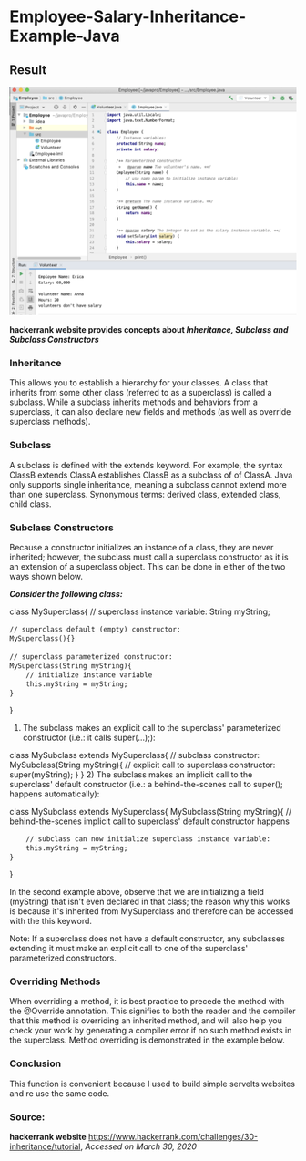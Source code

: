 # Employee-Salary-Inheritance-Example-Java


## Result

<img width="964" alt="employee salary Inheritance example" src="https://github.com/jaimehernan95/Employee-Salary-Inheritance-Example-Java/blob/master/images/employee.png">


 **hackerrank website provides concepts about _Inheritance,  Subclass and Subclass Constructors_**

###  Inheritance

This allows you to establish a hierarchy for your classes. A class that inherits from some other class (referred to as a superclass) is called a subclass. While a subclass inherits methods and behaviors from a superclass, it can also declare new fields and methods (as well as override superclass methods).


###  Subclass
A subclass is defined with the extends keyword. For example, the syntax ClassB extends ClassA establishes ClassB as a subclass of of ClassA. Java only supports single inheritance, meaning a subclass cannot extend more than one superclass.
Synonymous terms: derived class, extended class, child class.


### Subclass Constructors
Because a constructor initializes an instance of a class, they are never inherited; however, the subclass must call a superclass constructor as it is an extension of a superclass object. This can be done in either of the two ways shown below.


***Consider the following class:***

class MySuperclass{
    // superclass instance variable:
    String myString;
    
    // superclass default (empty) constructor:
    MySuperclass(){} 
    
    // superclass parameterized constructor:
    MySuperclass(String myString){ 
        // initialize instance variable
        this.myString = myString; 
    }
}
1) The subclass makes an explicit call to the superclass' parameterized constructor (i.e.: it calls super(...);):

class MySubclass extends MySuperclass{
    // subclass constructor:
    MySubclass(String myString){ 
        // explicit call to superclass constructor:
        super(myString); 
    }
}
2) The subclass makes an implicit call to the superclass' default constructor (i.e.: a behind-the-scenes call to super(); happens automatically):

class MySubclass extends MySuperclass{
    MySubclass(String myString){
        // behind-the-scenes implicit call to superclass' default constructor happens
        
        // subclass can now initialize superclass instance variable:
        this.myString = myString; 
    }
}

In the second example above, observe that we are initializing a field (myString) that isn't even declared in that class; the reason why this works is because it's inherited from MySuperclass and therefore can be accessed with the this keyword.


Note: If a superclass does not have a default constructor, any subclasses extending it must make an explicit call to one of the superclass' parameterized constructors.


###  Overriding Methods

When overriding a method, it is best practice to precede the method with the @Override annotation. This signifies to both the reader and the compiler that this method is overriding an inherited method, and will also help you check your work by generating a compiler error if no such method exists in the superclass. Method overriding is demonstrated in the example below.

### Conclusion

This function is convenient because I used to build simple servelts websites and re use the same code.

### Source:

**hackerrank website**
https://www.hackerrank.com/challenges/30-inheritance/tutorial, _Accessed on March 30, 2020_
